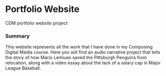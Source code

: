 # Portfolio Website
 CDM portfolio website project

### Summary
This website represents all the work that I have done in my Composing Digital Media course. Here you will find an audio narrative project that tells the story of how Mario Lemiuex saved the Pittsburgh Penguins from relocation, along with a video essay about the lack of a salary cap in Major League Baseball. 
